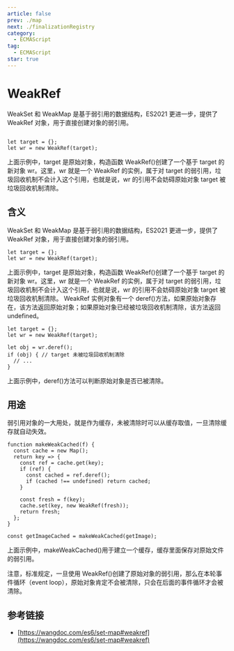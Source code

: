 ```yaml
---
article: false
prev: ./map
next: ./finalizationRegistry
category:
  - ECMAScript
tag:
  - ECMAScript
star: true
---
```


# WeakRef

WeakSet 和 WeakMap 是基于弱引用的数据结构，ES2021 更进一步，提供了 WeakRef 对象，用于直接创建对象的弱引用。

```js:no-line-numbers

let target = {};
let wr = new WeakRef(target);

```

上面示例中，target 是原始对象，构造函数 WeakRef()创建了一个基于 target 的新对象 wr。这里，wr 就是一个 WeakRef 的实例，属于对 target 的弱引用，垃圾回收机制不会计入这个引用，也就是说，wr 的引用不会妨碍原始对象 target 被垃圾回收机制清除。

<!-- more -->

## 含义

WeakSet 和 WeakMap 是基于弱引用的数据结构，ES2021 更进一步，提供了 WeakRef 对象，用于直接创建对象的弱引用。

```js:no-line-numbers
let target = {};
let wr = new WeakRef(target);
```

上面示例中，target 是原始对象，构造函数 WeakRef()创建了一个基于 target 的新对象 wr。这里，wr 就是一个 WeakRef 的实例，属于对 target 的弱引用，垃圾回收机制不会计入这个引用，也就是说，wr 的引用不会妨碍原始对象 target 被垃圾回收机制清除。
WeakRef 实例对象有一个 deref()方法，如果原始对象存在，该方法返回原始对象；如果原始对象已经被垃圾回收机制清除，该方法返回 undefined。

```js:no-line-numbers
let target = {};
let wr = new WeakRef(target);

let obj = wr.deref();
if (obj) { // target 未被垃圾回收机制清除
  // ...
}
```

上面示例中，deref()方法可以判断原始对象是否已被清除。

## 用途

弱引用对象的一大用处，就是作为缓存，未被清除时可以从缓存取值，一旦清除缓存就自动失效。

```js:no-line-numbers
function makeWeakCached(f) {
  const cache = new Map();
  return key => {
    const ref = cache.get(key);
    if (ref) {
      const cached = ref.deref();
      if (cached !== undefined) return cached;
    }

    const fresh = f(key);
    cache.set(key, new WeakRef(fresh));
    return fresh;
  };
}

const getImageCached = makeWeakCached(getImage);
```

上面示例中，makeWeakCached()用于建立一个缓存，缓存里面保存对原始文件的弱引用。

注意，标准规定，一旦使用 WeakRef()创建了原始对象的弱引用，那么在本轮事件循环（event loop），原始对象肯定不会被清除，只会在后面的事件循环才会被清除。

## 参考链接

- [https://wangdoc.com/es6/set-map#weakref](https://wangdoc.com/es6/set-map#weakref)
